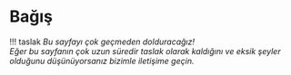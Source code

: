 # Bağış

!!! taslak
	*Bu sayfayı çok geçmeden dolduracağız!  
	Eğer bu sayfanın çok uzun süredir taslak olarak kaldığını ve eksik şeyler olduğunu düşünüyorsanız bizimle iletişime geçin.*